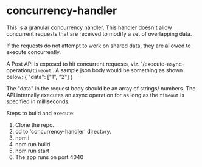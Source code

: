 # concurrency-handler
This is a granular concurrency handler. This handler doesn't allow concurrent requests that are received to modify a set of overlapping data.

If the requests do not attempt to work on shared data, they are allowed to execute concurrently.

A Post API is exposed to hit concurrent requests, viz. '/execute-async-operation/`timeout`'. A sample json body would be something as shown below:
{
	"data": ["1", "2"]
}

The "data" in the request body should be an array of strings/ numbers. The API internally executes an async operation for as long as the `timeout` is specified in milliseconds.

Steps to build and execute:

1. Clone the repo.
2. cd to 'concurrency-handler' directory.
3. npm i
4. npm run build
5. npm run start
6. The app runs on port 4040
